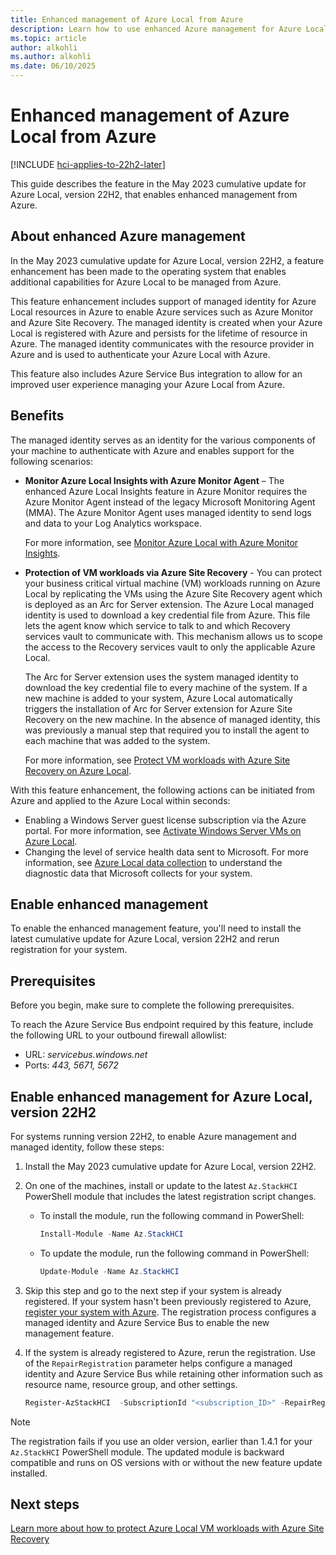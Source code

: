 ```yaml
---
title: Enhanced management of Azure Local from Azure
description: Learn how to use enhanced Azure management for Azure Local. This enhanced management is enabled via Managed Identity created for your Azure Local.
ms.topic: article
author: alkohli
ms.author: alkohli
ms.date: 06/10/2025
---
```


# Enhanced management of Azure Local from Azure

[!INCLUDE [hci-applies-to-22h2-later](../includes/hci-applies-to-22h2-later.md)]

This guide describes the feature in the May 2023 cumulative update for Azure Local, version 22H2, that enables enhanced management from Azure.


## About enhanced Azure management

In the May 2023 cumulative update for Azure Local, version 22H2, a feature enhancement has been made to the operating system that enables additional capabilities for Azure Local to be managed from Azure.

This feature enhancement includes support of managed identity for Azure Local resources in Azure to enable Azure services such as Azure Monitor and Azure Site Recovery. The managed identity is created when your Azure Local is registered with Azure and persists for the lifetime of resource in Azure. The managed identity communicates with the resource provider in Azure and is used to authenticate your Azure Local with Azure.

This feature also includes Azure Service Bus integration to allow for an improved user experience managing your Azure Local from Azure.

## Benefits

The managed identity serves as an identity for the various components of your machine to authenticate with Azure and enables support for the following scenarios:

- **Monitor Azure Local Insights with Azure Monitor Agent** – The enhanced Azure Local Insights feature in Azure Monitor requires the Azure Monitor Agent instead of the legacy Microsoft Monitoring Agent (MMA). The Azure Monitor Agent uses managed identity to send logs and data to your Log Analytics workspace.

    For more information, see [Monitor Azure Local with Azure Monitor Insights](./monitor-single-23h2.md).

- **Protection of VM workloads via Azure Site Recovery** - You can protect your business critical virtual machine (VM) workloads running on Azure Local by replicating the VMs using the Azure Site Recovery agent which is deployed as an Arc for Server extension. The Azure Local managed identity is used to download a key credential file from Azure. This file lets the agent know which service to talk to and which Recovery services vault to communicate with. This mechanism allows us to scope the access to the Recovery services vault to only the applicable Azure Local.

    The Arc for Server extension uses the system managed identity to download the key credential file to every machine of the system. If a new machine is added to your system, Azure Local automatically triggers the installation of Arc for Server extension for Azure Site Recovery on the new machine. In the absence of managed identity, this was previously a manual step that required you to install the agent to each machine that was added to the system.

    For more information, see [Protect VM workloads with Azure Site Recovery on Azure Local](./azure-site-recovery.md).

With this feature enhancement, the following actions can be initiated from Azure and applied to the Azure Local within seconds:

- Enabling a Windows Server guest license subscription via the Azure portal. For more information, see [Activate Windows Server VMs on Azure Local](../manage/vm-activate.md?tab=azure-portal#enable-windows-server-subscription).
- Changing the level of service health data sent to Microsoft. For more information, see [Azure Local data collection](../concepts/data-collection.md) to understand the diagnostic data that Microsoft collects for your system.

## Enable enhanced management

To enable the enhanced management feature, you'll need to install the latest cumulative update for Azure Local, version 22H2 and rerun registration for your system.

## Prerequisites

Before you begin, make sure to complete the following prerequisites.

To reach the Azure Service Bus endpoint required by this feature, include the following URL to your outbound firewall allowlist:

- URL: *servicebus.windows.net*
- Ports: *443, 5671, 5672*

## Enable enhanced management for Azure Local, version 22H2

For systems running version 22H2, to enable Azure management and managed identity, follow these steps:

1. Install the May 2023 cumulative update for Azure Local, version 22H2.

1. On one of the machines, install or update to the latest `Az.StackHCI` PowerShell module that includes the latest registration script changes.
    - To install the module, run the following command in PowerShell:

        ```powershell
        Install-Module -Name Az.StackHCI
        ```

    - To update the module, run the following command in PowerShell:

        ```powershell
        Update-Module -Name Az.StackHCI
        ```

1. Skip this step and go to the next step if your system is already registered. If your system hasn't been previously registered to Azure, [register your system with Azure](../deploy/register-with-azure.md). The registration process configures a managed identity and Azure Service Bus to enable the new management feature.
1. If the system is already registered to Azure, rerun the registration. Use of the `RepairRegistration` parameter helps configure a managed identity and Azure Service Bus while retaining other information such as resource name, resource group, and other settings.

    ```powershell
    Register-AzStackHCI  -SubscriptionId "<subscription_ID>" -RepairRegistration
    ```

> [!NOTE]
> The registration fails if you use an older version, earlier than 1.4.1 for your `Az.StackHCI` PowerShell module. The updated module is backward compatible and runs on OS versions with or without the new feature update installed.


## Next steps

[Learn more about how to protect Azure Local VM workloads with Azure Site Recovery](./azure-site-recovery.md)

